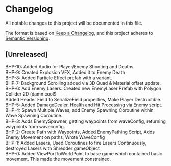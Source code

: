 # Changelog
All notable changes to this project will be documented in this file.

The format is based on [Keep a Changelog](https://keepachangelog.com/en/1.0.0/),
and this project adheres to [Semantic Versioning](https://semver.org/spec/v2.0.0.html).

## [Unreleased]  
BHP-10: Added Audio for Player/Enemy Shooting and Deaths  
BHP-9: Created Explosion VFX, Added it to Enemy Death  
BHP-8: Added Particle Effect prefab with a variant.  
BHP-7: Background Scrolling added via 3D Quad & Material offset update.  
BHP-6: Add Enemy Lasers. Created new EnemyLaser Prefab with Polygon Collider 2D (damn cool!)   
       Added Header Field to SerializeField properties, Make Player Destructible.  
BHP-5: Added DamageDealer, Health and Hit Processing via Enemy script.  
BHP-4: Spawn Multiple Waves, add Enemy Spawning Coroutine within Wave Spawning Coroutine.  
BHP-3: Adds EnemySpawner, getting waypoints from waveConfig, returning waypoints from waveconfig.  
BHP-2: Create Path with Waypoints, Added EnemyPathing Script, Adds Enemy Movement on paths, Wrote WaveConfig  
BHP-1: Added Lasers, Used Coroutines to fire Lasers Continuously, destroyed Lasers with Shredder gameObject  
BHP-0: Added ViewPortToWorldPoint to base game which contained basic movement. This made the movement constrained.  
